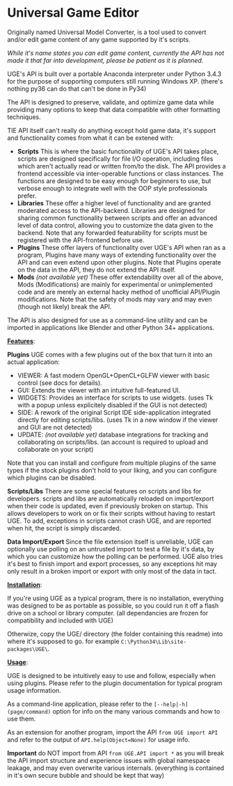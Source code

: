 # Universal Game Editor
Originally named Universal Model Converter, is a tool used to convert and/or edit game content of any game supported by it's scripts.

*While it's name states you can edit game content, currently the API has not made it that far into development, please be patient as it is planned.*

UGE's API is built over a portable Anaconda interpreter under Python 3.4.3 for the purpose of supporting computers still running Windows XP.
(there's nothing py36 can do that can't be done in Py34)

The API is designed to preserve, validate, and optimize game data while providing many options to keep that data compatible with other formatting techniques.

TIE API itself can't really do anything except hold game data, it's support and functionality comes from what it can be extened with:

- **Scripts**
  This is where the basic functionality of UGE's API takes place, scripts are designed specifically for file I/O operation, including files which aren't actually read or written from/to the disk.
  The API provides a frontend accessible via inter-operable functions or class instances.
  The functions are designed to be easy enough for beginners to use, but verbose enough to integrate well with the OOP style professionals prefer.
- **Libraries**
  These offer a higher level of functionality and are granted moderated access to the API-backend.
  Libraries are designed for sharing common functionality between scripts and offer an advanced level of data control, allowing you to customize the data given to the backend.
  Note that any forwarded featurability for scripts must be registered with the API-frontend before use.
- **Plugins**
  These offer layers of functionality over UGE's API when ran as a program, Plugins have many ways of extending functionality over the API and can even extend upon other plugins.
  Note that Plugins operate on the data in the API, they do not extend the API itself.
- **Mods** *(not available yet)*
  These offer extendability over all of the above, Mods (Modifications) are mainly for experimental or unimplemented code and are merely an external hacky method of unofficial API/Plugin modifications.
  Note that the safety of mods may vary and may even (though not likely) break the API.


The API is also designed for use as a command-line utility and can be imported in applications like Blender and other Python 34+ applications.


<u>**Features**</u>:

**Plugins**
UGE comes with a few plugins out of the box that turn it into an actual application:

- VIEWER: A fast modern OpenGL+OpenCL+GLFW viewer with basic control (see docs for details).
- GUI: Extends the viewer with an intuitive full-featured UI.
- WIDGETS: Provides an interface for scripts to use widgets.
  (uses Tk with a popup unless explicitely disabled if the GUI is not detected)
- SIDE: A rework of the original Script IDE side-application integrated directly for editing scripts/libs.
  (uses Tk in a new window if the viewer and GUI are not detected)
- UPDATE: *(not available yet)* database integrations for tracking and collaborating on scripts/libs.
  (an account is required to upload and collaborate on your script)

Note that you can install and configure from multiple plugins of the same types if the stock plugins don't hold to your liking, and you can configure which plugins can be disabled.

**Scripts/Libs**
There are some special features on scripts and libs for developers.
scripts and libs are automatically reloaded on import/export when their code is updated, even if previously broken on startup.
This allows developers to work on or fix their scripts without having to restart UGE.
To add, exceptions in scripts cannot crash UGE, and are reported when hit, the script is simply discarded.

**Data Import/Export**
Since the file extension itself is unreliable, UGE can optionally use polling on an untrusted import to test a file by it's data, by which you can customize how the polling can be performed.
UGE also tries it's best to finish import and export processes, so any exceptions hit may only result in a broken import or export with only most of the data in tact.


<u>**Installation**</u>:

If you're using UGE as a typical program, there is no installation, everything was designed to be as portable as possible, so you could run it off a flash drive on a school or library computer.
(all dependancies are frozen for compatibility and included with UGE)

Otherwize, copy the UGE/ directory (the folder containing this readme) into where it's supposed to go.
for example `C:\Python34\Lib\site-packages\UGE\`.


<u>**Usage**</u>:

UGE is designed to be intuitively easy to use and follow, especially when using plugins.
Please refer to the plugin documentation for typical program usage information.

As a command-line application, please refer to the `[--help|-h] (page/command)` option for info on the many various commands and how to use them.

As an extension for another program, import the API `from UGE import API` and refer to the output of `API.help(Object=None)` for usage info.

**Important** do NOT import from API `from UGE.API import *` as you will break the API import structure and experience issues with global namespace leakage, and may even overwrite various internals.
(everything is contained in it's own secure bubble and should be kept that way)
